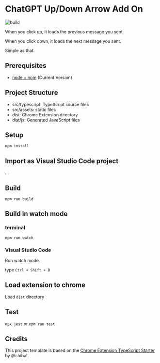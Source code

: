 # ChatGPT Up/Down Arrow Add On

![build](public/icon)

When you click up, it loads the previous message you sent.

When you click down, it loads the next message you sent.

Simple as that.

## Prerequisites

- [node + npm](https://nodejs.org/) (Current Version)

## Project Structure

- src/typescript: TypeScript source files
- src/assets: static files
- dist: Chrome Extension directory
- dist/js: Generated JavaScript files

## Setup

```
npm install
```

## Import as Visual Studio Code project

...

## Build

```
npm run build
```

## Build in watch mode

### terminal

```
npm run watch
```

### Visual Studio Code

Run watch mode.

type `Ctrl + Shift + B`

## Load extension to chrome

Load `dist` directory

## Test

`npx jest` or `npm run test`

## Credits

This project template is based on the [Chrome Extension TypeScript Starter](https://github.com/chibat/chrome-extension-typescript-starter/tree/main) by @chibat.
